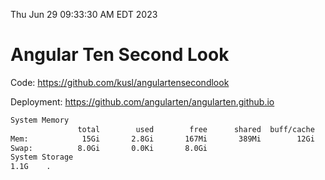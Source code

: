 Thu Jun 29 09:33:30 AM EDT 2023

# Angular Ten Second Look

Code: https://github.com/kusl/angulartensecondlook

Deployment: https://github.com/angularten/angularten.github.io

```bash
System Memory
               total        used        free      shared  buff/cache   available
Mem:            15Gi       2.8Gi       167Mi       389Mi        12Gi        11Gi
Swap:          8.0Gi       0.0Ki       8.0Gi
System Storage
1.1G	.
```
```bash
